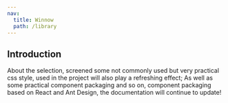 ```yaml
---
nav:
  title: Winnow
  path: /library
---
```


## Introduction

About the selection, screened some not commonly used but very practical css style, used in the project will also play a refreshing effect; As well as some practical component packaging and so on, component packaging based on React and Ant Design, the documentation will continue to update!
